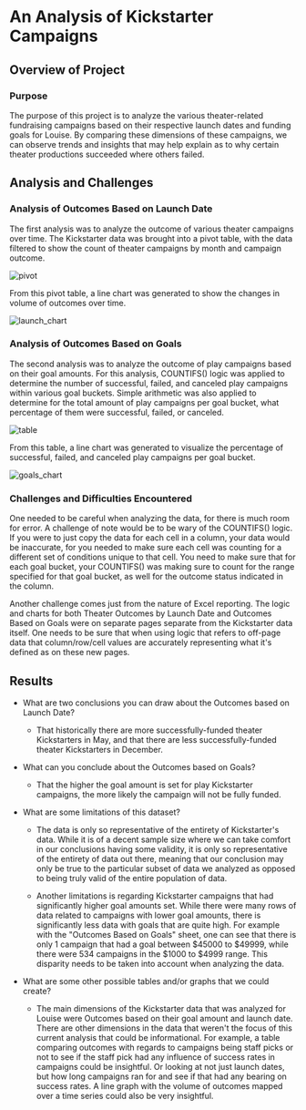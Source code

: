 # An Analysis of Kickstarter Campaigns

## Overview of Project

### Purpose
The purpose of this project is to analyze the various theater-related fundraising campaigns based on their respective launch dates and funding goals for Louise. By comparing these dimensions of these campaigns, we can observe trends and insights that may help explain as to why certain theater productions succeeded where others failed.

## Analysis and Challenges

### Analysis of Outcomes Based on Launch Date
The first analysis was to analyze the outcome of various theater campaigns over time. The Kickstarter data was brought into a pivot table, with the data filtered to show the count of theater campaigns by month and campaign outcome.

![pivot](https://github.com/typicalchazz/Kickstarter-analysis/blob/main/Resources/Theater_Outcomes_Pivot.png)

From this pivot table, a line chart was generated to show the changes in volume of outcomes over time. 

![launch_chart](https://github.com/typicalchazz/Kickstarter-analysis/blob/main/Resources/Theater_Outcomes_vs_Launch.png)

### Analysis of Outcomes Based on Goals
The second analysis was to analyze the outcome of play campaigns based on their goal amounts. For this analysis, COUNTIFS() logic was applied to determine the number of successful, failed, and canceled play campaigns within various goal buckets. Simple arithmetic was also applied to determine for the total amount of play campaigns per goal bucket, what percentage of them were successful, failed, or canceled.

![table](https://github.com/typicalchazz/Kickstarter-analysis/blob/main/Resources/Outcomes_Table.png)

From this table, a line chart was generated to visualize the percentage of successful, failed, and canceled play campaigns per goal bucket.

![goals_chart](https://github.com/typicalchazz/Kickstarter-analysis/blob/main/Resources/Outcomes_vs_Goals.png)

### Challenges and Difficulties Encountered
One needed to be careful when analyzing the data, for there is much room for error. A challenge of note would be to be wary of the COUNTIFS() logic. If you were to just copy the data for each cell in a column, your data would be inaccurate, for you needed to make sure each cell was counting for a different set of conditions unique to that cell. You need to make sure that for each goal bucket, your COUNTIFS() was making sure to count for the range specified for that goal bucket, as well for the outcome status indicated in the column.

Another challenge comes just from the nature of Excel reporting. The logic and charts for both Theater Outcomes by Launch Date and Outcomes Based on Goals were on separate pages separate from the Kickstarter data itself. One needs to be sure that when using logic that refers to off-page data that column/row/cell values are accurately representing what it's defined as on these new pages. 

## Results

- What are two conclusions you can draw about the Outcomes based on Launch Date?
  - That historically there are more successfully-funded theater Kickstarters in May, and that there are less successfully-funded theater Kickstarters in December.

- What can you conclude about the Outcomes based on Goals?
  - That the higher the goal amount is set for play Kickstarter campaigns, the more likely the campaign will not be fully funded.

- What are some limitations of this dataset?
  - The data is only so representative of the entirety of Kickstarter's data. While it is of a decent sample size where we can take comfort in our conclusions having some validity, it is only so representative of the entirety of data out there, meaning that our conclusion may only be true to the particular subset of data we analyzed as opposed to being truly valid of the entire population of data. 
  
  - Another limitations is regarding Kickstarter campaigns that had significantly higher goal amounts set. While there were many rows of data related to campaigns with lower goal amounts, there is significantly less data with goals that are quite high. For example with the "Outcomes Based on Goals" sheet, one can see that there is only 1 campaign that had a goal between $45000 to $49999, while there were 534 campaigns in the $1000 to $4999 range. This disparity needs to be taken into account when analyzing the data.

- What are some other possible tables and/or graphs that we could create?
  - The main dimensions of the Kickstarter data that was analyzed for Louise were Outcomes based on their goal amount and launch date. There are other dimensions in the data that weren't the focus of this current analysis that could be informational. For example, a table comparing outcomes with regards to campaigns being staff picks or not to see if the staff pick had any influence of success rates in campaigns could be insightful. Or looking at not just launch dates, but how long campaigns ran for and see if that had any bearing on success rates. A line graph with the volume of outcomes mapped over a time series could also be very insightful.  

